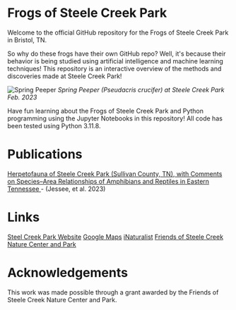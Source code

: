 # Frogs of Steele Creek Park

Welcome to the official GitHub repository for the Frogs of Steele Creek Park in Bristol, TN.

So why do these frogs have their own GitHub repo? Well, it's because their behavior is being studied using artificial intelligence and machine learning techniques! This repository is an interactive overview of the methods and discoveries made at Steele Creek Park! 

![Spring Peeper](data/images/spring-peeper.jpg)
<i>Spring Peeper (Pseudacris crucifer) at Steele Creek Park Feb. 2023</i>

Have fun learning about the Frogs of Steele Creek Park and Python programming using the Jupyter Notebooks in this repository! All code has been tested using Python 3.11.8.

# Publications
<a href="https://bioone.org/journals/southeastern-naturalist/volume-21/issue-1/058.021.0110/Herpetofauna-of-Steele-Creek-Park-Sullivan-County-TN-with-Comments/10.1656/058.021.0110.short">Herpetofauna of Steele Creek Park (Sullivan County, TN), with Comments on Species–Area Relationships of Amphibians and Reptiles in Eastern Tennessee </a> - (Jessee, et al. 2023)



# Links
<a href="https://www.bristoltn.org/166/Steele-Creek-Park">Steel Creek Park Website</a>
<a href="https://maps.app.goo.gl/NuSGCce9vAFTKjiq6">Google Maps</a>
<a href="https://www.inaturalist.org/places/130630">iNaturalist</a>
<a href="https://www.friendsofsteelecreek.org/">Friends of Steele Creek Nature Center and Park</a>


# Acknowledgements
This work was made possible through a grant awarded by the Friends of Steele Creek Nature Center and Park. 
